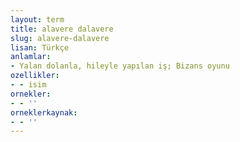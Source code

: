 ```yaml
---
layout: term
title: alavere dalavere
slug: alavere-dalavere
lisan: Türkçe
anlamlar:
- Yalan dolanla, hileyle yapılan iş; Bizans oyunu
ozellikler:
- - isim
ornekler:
- - ''
orneklerkaynak:
- - ''
---
```

